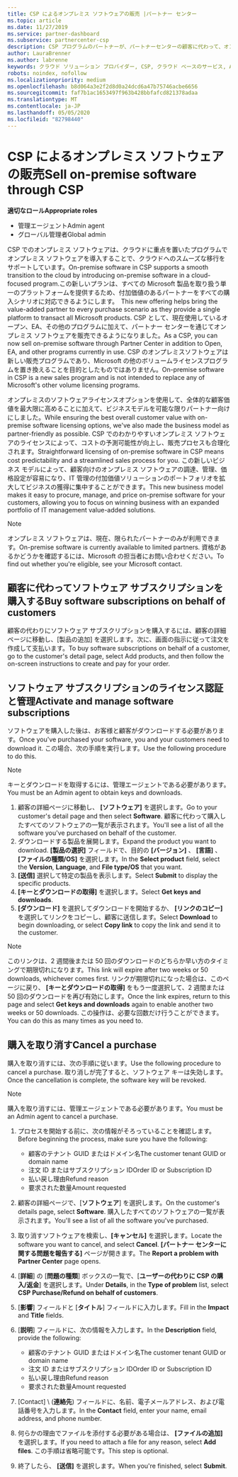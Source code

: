 ```yaml
---
title: CSP によるオンプレミス ソフトウェアの販売 |パートナー センター
ms.topic: article
ms.date: 11/27/2019
ms.service: partner-dashboard
ms.subservice: partnercenter-csp
description: CSP プログラムのパートナーが、パートナーセンターの顧客に代わって、オンプレミスのソフトウェアサブスクリプションを購入、管理、販売、キャンセルする方法について説明します。
author: LauraBrenner
ms.author: labrenne
keywords: クラウド ソリューション プロバイダー, CSP, クラウド ベースのサービス, Azure, Office 365, Dynamics, CSP パートナ, CSP での販売, 直接パートナー, CSP 直接パートナー, CSP 間接リセラー, 直接 CSP, 間接 CSP, 直接モデル, 間接モデル, 間接リセラー, 間接プロバイダー, プロバイダー, ディストリビューター, クラウド ソリューション プロバイダー プログラム
robots: noindex, nofollow
ms.localizationpriority: medium
ms.openlocfilehash: b8d064a3e2f2d8d0a24dcd6a47b75746acbe6656
ms.sourcegitcommit: faf7b1ac1653497f963b428bbfafcd821378adaa
ms.translationtype: MT
ms.contentlocale: ja-JP
ms.lasthandoff: 05/05/2020
ms.locfileid: "82798440"
---
```

# <a name="sell-on-premise-software-through-csp"></a><span data-ttu-id="dcb45-104">CSP によるオンプレミス ソフトウェアの販売</span><span class="sxs-lookup"><span data-stu-id="dcb45-104">Sell on-premise software through CSP</span></span>

<span data-ttu-id="dcb45-105">**適切なロール**</span><span class="sxs-lookup"><span data-stu-id="dcb45-105">**Appropriate roles**</span></span>

- <span data-ttu-id="dcb45-106">管理エージェント</span><span class="sxs-lookup"><span data-stu-id="dcb45-106">Admin agent</span></span>
- <span data-ttu-id="dcb45-107">グローバル管理者</span><span class="sxs-lookup"><span data-stu-id="dcb45-107">Global admin</span></span>

<span data-ttu-id="dcb45-108">CSP でのオンプレミス ソフトウェアは、クラウドに重点を置いたプログラムでオンプレミス ソフトウェアを導入することで、クラウドへのスムーズな移行をサポートしています。</span><span class="sxs-lookup"><span data-stu-id="dcb45-108">On-premise software in CSP supports a smooth transition to the cloud by introducing on-premise software in a cloud-focused program.</span></span><span data-ttu-id="dcb45-109">この新しいプランは、すべての Microsoft 製品を取り扱う単一のプラットフォームを提供するため、付加価値のあるパートナーをすべての購入シナリオに対応できるようにします。</span><span class="sxs-lookup"><span data-stu-id="dcb45-109">  This new offering helps bring the value-added partner to every purchase scenario as they provide a single platform to transact all Microsoft products.</span></span> <span data-ttu-id="dcb45-110">CSP として、現在使用しているオープン、EA、その他のプログラムに加えて、パートナー センターを通じてオンプレミス ソフトウェアを販売できるようになりました。</span><span class="sxs-lookup"><span data-stu-id="dcb45-110">As a CSP, you can now sell on-premise software through Partner Center in addition to Open, EA, and other programs currently in use.</span></span> <span data-ttu-id="dcb45-111">CSP のオンプレミスソフトウェアは新しい販売プログラムであり、Microsoft の他のボリュームライセンスプログラムを置き換えることを目的としたものではありません。</span><span class="sxs-lookup"><span data-stu-id="dcb45-111">On-premise software in CSP is a new sales program and is not intended to replace any of Microsoft's other volume licensing programs.</span></span> 
 
<span data-ttu-id="dcb45-112">オンプレミスのソフトウェアライセンスオプションを使用して、全体的な顧客価値を最大限に高めることに加えて、ビジネスモデルを可能な限りパートナー向けにしました。</span><span class="sxs-lookup"><span data-stu-id="dcb45-112">While ensuring the best overall customer value with on-premise software licensing options, we've also made the business model as partner-friendly as possible.</span></span> <span data-ttu-id="dcb45-113">CSP でのわかりやすいオンプレミス ソフトウェアのライセンスによって、コストの予測可能性が向上し、販売プロセスも合理化されます。</span><span class="sxs-lookup"><span data-stu-id="dcb45-113">Straightforward licensing of on-premise software in CSP means cost predictability and a streamlined sales process for you.</span></span> <span data-ttu-id="dcb45-114">この新しいビジネス モデルによって、顧客向けのオンプレミス ソフトウェアの調達、管理、価格設定が容易になり、IT 管理の付加価値ソリューションのポートフォリオを拡大してビジネスの獲得に集中することができます。</span><span class="sxs-lookup"><span data-stu-id="dcb45-114">This new business model makes it easy to procure, manage, and price on-premise software for your customers, allowing you to focus on winning business with an expanded portfolio of IT management value-added solutions.</span></span> 

>[!NOTE]
><span data-ttu-id="dcb45-115">オンプレミス ソフトウェアは、現在、限られたパートナーのみが利用できます。</span><span class="sxs-lookup"><span data-stu-id="dcb45-115">On-premise software is currently available to limited partners.</span></span> <span data-ttu-id="dcb45-116">資格があるかどうかを確認するには、Microsoft の担当者にお問い合わせください。</span><span class="sxs-lookup"><span data-stu-id="dcb45-116">To find out whether you're eligible, see your Microsoft contact.</span></span> 


## <a name="buy-software-subscriptions-on-behalf-of-customers"></a><span data-ttu-id="dcb45-117">顧客に代わってソフトウェア サブスクリプションを購入する</span><span class="sxs-lookup"><span data-stu-id="dcb45-117">Buy software subscriptions on behalf of customers</span></span>

<span data-ttu-id="dcb45-118">顧客の代わりにソフトウェア サブスクリプションを購入するには、顧客の詳細ページに移動し、[製品の追加] を選択します。次に、画面の指示に従って注文を作成して支払います。</span><span class="sxs-lookup"><span data-stu-id="dcb45-118">To buy software subscriptions on behalf of a customer, go to the customer's detail page, select Add products, and then follow the on-screen instructions to create and pay for your order.</span></span>

## <a name="activate-and-manage-software-subscriptions"></a><span data-ttu-id="dcb45-119">ソフトウェア サブスクリプションのライセンス認証と管理</span><span class="sxs-lookup"><span data-stu-id="dcb45-119">Activate and manage software subscriptions</span></span>

<span data-ttu-id="dcb45-120">ソフトウェアを購入した後は、お客様と顧客がダウンロードする必要があります。</span><span class="sxs-lookup"><span data-stu-id="dcb45-120">Once you've purchased your software, you and your customers need to download it.</span></span> <span data-ttu-id="dcb45-121">この場合、次の手順を実行します。</span><span class="sxs-lookup"><span data-stu-id="dcb45-121">Use the following procedure to do this.</span></span> 

>[!NOTE]
><span data-ttu-id="dcb45-122">キーとダウンロードを取得するには、管理エージェントである必要があります。</span><span class="sxs-lookup"><span data-stu-id="dcb45-122">You must be an Admin agent to obtain keys and downloads.</span></span> 

1. <span data-ttu-id="dcb45-123">顧客の詳細ページに移動し、 **[ソフトウェア]** を選択します。</span><span class="sxs-lookup"><span data-stu-id="dcb45-123">Go to your customer's detail page and then select **Software**.</span></span> <span data-ttu-id="dcb45-124">顧客に代わって購入したすべてのソフトウェアの一覧が表示されます。</span><span class="sxs-lookup"><span data-stu-id="dcb45-124">You'll see a list of all the software you've purchased on behalf of the customer.</span></span> 
2.  <span data-ttu-id="dcb45-125">ダウンロードする製品を展開します。</span><span class="sxs-lookup"><span data-stu-id="dcb45-125">Expand the product you want to download.</span></span> <span data-ttu-id="dcb45-126">**[製品の選択]** フィールドで、目的の **[バージョン]** 、 **[言語]** 、 **[ファイルの種類/OS]** を選択します。</span><span class="sxs-lookup"><span data-stu-id="dcb45-126">In the **Select product** field, select the **Version**, **Language**, and **File type/OS** that you want.</span></span> 
3.  <span data-ttu-id="dcb45-127">**[送信]** 選択して特定の製品を表示します。</span><span class="sxs-lookup"><span data-stu-id="dcb45-127">Select **Submit** to display the specific products.</span></span> 
4.  <span data-ttu-id="dcb45-128">**[キーとダウンロードの取得]** を選択します。</span><span class="sxs-lookup"><span data-stu-id="dcb45-128">Select **Get keys and downloads**.</span></span> 
5.  <span data-ttu-id="dcb45-129">**[ダウンロード]** を選択してダウンロードを開始するか、 **[リンクのコピー]** を選択してリンクをコピーし、顧客に送信します。</span><span class="sxs-lookup"><span data-stu-id="dcb45-129">Select **Download** to begin downloading, or select **Copy link** to copy the link and send it to the customer.</span></span> 

>[!NOTE]
><span data-ttu-id="dcb45-130">このリンクは、2 週間後または 50 回のダウンロードのどちらか早い方のタイミングで期限切れになります。</span><span class="sxs-lookup"><span data-stu-id="dcb45-130">This link will expire after two weeks or 50 downloads, whichever comes first.</span></span> <span data-ttu-id="dcb45-131">リンクが期限切れになった場合は、このページに戻り、 **[キーとダウンロードの取得]** をもう一度選択して、2 週間または 50 回のダウンロードを再び有効にします。</span><span class="sxs-lookup"><span data-stu-id="dcb45-131">Once the link expires, return to this page and select **Get keys and downloads** again to enable another two weeks or 50 downloads.</span></span> <span data-ttu-id="dcb45-132">この操作は、必要な回数だけ行うことができます。</span><span class="sxs-lookup"><span data-stu-id="dcb45-132">You can do this as many times as you need to.</span></span> 


## <a name="cancel-a-purchase"></a><span data-ttu-id="dcb45-133">購入を取り消す</span><span class="sxs-lookup"><span data-stu-id="dcb45-133">Cancel a purchase</span></span>
<span data-ttu-id="dcb45-134">購入を取り消すには、次の手順に従います。</span><span class="sxs-lookup"><span data-stu-id="dcb45-134">Use the following procedure to cancel a purchase.</span></span> <span data-ttu-id="dcb45-135">取り消しが完了すると、ソフトウェア キーは失効します。</span><span class="sxs-lookup"><span data-stu-id="dcb45-135">Once the cancellation is complete, the software key will be revoked.</span></span> 

>[!NOTE]
><span data-ttu-id="dcb45-136">購入を取り消すには、管理エージェントである必要があります。</span><span class="sxs-lookup"><span data-stu-id="dcb45-136">You must be an Admin agent to cancel a purchase.</span></span> 

1.  <span data-ttu-id="dcb45-137">プロセスを開始する前に、次の情報がそろっていることを確認します。</span><span class="sxs-lookup"><span data-stu-id="dcb45-137">Before beginning the process, make sure you have the following:</span></span> 
    -   <span data-ttu-id="dcb45-138">顧客のテナント GUID またはドメイン名</span><span class="sxs-lookup"><span data-stu-id="dcb45-138">The customer tenant GUID or domain name</span></span>
    -   <span data-ttu-id="dcb45-139">注文 ID またはサブスクリプション ID</span><span class="sxs-lookup"><span data-stu-id="dcb45-139">Order ID or Subscription ID</span></span>
    -   <span data-ttu-id="dcb45-140">払い戻し理由</span><span class="sxs-lookup"><span data-stu-id="dcb45-140">Refund reason</span></span>
    -   <span data-ttu-id="dcb45-141">要求された数量</span><span class="sxs-lookup"><span data-stu-id="dcb45-141">Amount requested</span></span>

2.  <span data-ttu-id="dcb45-142">顧客の詳細ページで、[**ソフトウェア**] を選択します。</span><span class="sxs-lookup"><span data-stu-id="dcb45-142">On the customer's details page, select **Software**.</span></span> <span data-ttu-id="dcb45-143">購入したすべてのソフトウェアの一覧が表示されます。</span><span class="sxs-lookup"><span data-stu-id="dcb45-143">You'll see a list of all the software you've purchased.</span></span> 

3.  <span data-ttu-id="dcb45-144">取り消すソフトウェアを検索し、**[キャンセル]** を選択します。</span><span class="sxs-lookup"><span data-stu-id="dcb45-144">Locate the software you want to cancel, and select **Cancel**.</span></span> <span data-ttu-id="dcb45-145">**[パートナー センターに関する問題を報告する]** ページが開きます。</span><span class="sxs-lookup"><span data-stu-id="dcb45-145">The **Report a problem with Partner Center** page opens.</span></span> 

4.  <span data-ttu-id="dcb45-146">[**詳細**] の [**問題の種類**] ボックスの一覧で、[**ユーザーの代わりに CSP の購入/返金**] を選択します。</span><span class="sxs-lookup"><span data-stu-id="dcb45-146">Under **Details**, in the **Type of problem** list, select **CSP Purchase/Refund on behalf of customers**.</span></span>

5.  <span data-ttu-id="dcb45-147">[**影響**] フィールドと [**タイトル**] フィールドに入力します。</span><span class="sxs-lookup"><span data-stu-id="dcb45-147">Fill in the **Impact** and **Title** fields.</span></span> 

6.  <span data-ttu-id="dcb45-148">[**説明**] フィールドに、次の情報を入力します。</span><span class="sxs-lookup"><span data-stu-id="dcb45-148">In the **Description** field, provide the following:</span></span> 
    -   <span data-ttu-id="dcb45-149">顧客のテナント GUID またはドメイン名</span><span class="sxs-lookup"><span data-stu-id="dcb45-149">The customer tenant GUID or domain name</span></span>
    -   <span data-ttu-id="dcb45-150">注文 ID またはサブスクリプション ID</span><span class="sxs-lookup"><span data-stu-id="dcb45-150">Order ID or Subscription ID</span></span>
    -   <span data-ttu-id="dcb45-151">払い戻し理由</span><span class="sxs-lookup"><span data-stu-id="dcb45-151">Refund reason</span></span>
    -   <span data-ttu-id="dcb45-152">要求された数量</span><span class="sxs-lookup"><span data-stu-id="dcb45-152">Amount requested</span></span>

7.  <span data-ttu-id="dcb45-153">[Contact] \ (**連絡先**\) フィールドに、名前、電子メールアドレス、および電話番号を入力します。</span><span class="sxs-lookup"><span data-stu-id="dcb45-153">In the **Contact** field, enter your name, email address, and phone number.</span></span> 

8.  <span data-ttu-id="dcb45-154">何らかの理由でファイルを添付する必要がある場合は、 **[ファイルの追加]** を選択します。</span><span class="sxs-lookup"><span data-stu-id="dcb45-154">If you need to attach a file for any reason, select **Add files**.</span></span> <span data-ttu-id="dcb45-155">この手順は省略可能です。</span><span class="sxs-lookup"><span data-stu-id="dcb45-155">This step is optional.</span></span> 

9.  <span data-ttu-id="dcb45-156">終了したら、 **[送信]** を選択します。</span><span class="sxs-lookup"><span data-stu-id="dcb45-156">When you're finished, select **Submit**.</span></span>